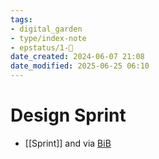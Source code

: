 ```yaml
---
tags:
- digital_garden
- type/index-note
- epstatus/1-🌱
date_created: 2024-06-07 21:08
date_modified: 2025-06-25 06:10
---
```

# Design Sprint

+ [[Sprint]] and via [BiB](https://www.blinkist.com/en/books/mindset-en?referrer_token=135e30d2c55f&utm_campaign=mindset-en&utm_medium=bk_book&utm_source=bk_loop)
